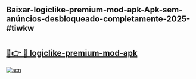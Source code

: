 ## Baixar-logiclike-premium-mod-apk-Apk-sem-anúncios-desbloqueado-completamente-2025-#tiwkw

# <h2><a href="https://ainizakaria.my?title=logiclike-premium-mod-apk&ref=20M">🔗👉 🔴 logiclike-premium-mod-apk</a></h2>

[![acn](https://github.com/user-attachments/assets/0f9c940e-d8b0-45ae-aac7-cd30a18b3e1c)](https://ainizakaria.my?title=logiclike-premium-mod-apk&ref=20M)

